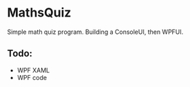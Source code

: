 # MathsQuiz
Simple math quiz program.
Building a ConsoleUI, then WPFUI.

## Todo:
- WPF XAML
- WPF code
